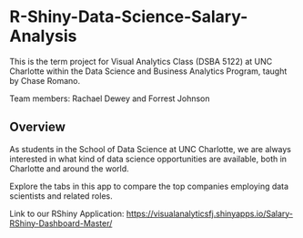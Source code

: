 # R-Shiny-Data-Science-Salary-Analysis

This is the term project for Visual Analytics Class (DSBA 5122) at UNC Charlotte within the Data Science and Business Analytics Program, taught by Chase Romano.

Team members: Rachael Dewey and Forrest Johnson

## Overview

As students in the School of Data Science at UNC Charlotte, we are always interested in what kind of data science opportunities are available, both in Charlotte and around the world.

Explore the tabs in this app to compare the top companies employing data scientists and related roles.

Link to our RShiny Application:
https://visualanalyticsfj.shinyapps.io/Salary-RShiny-Dashboard-Master/
